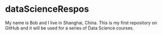 dataScienceRespos
=================

My name is Bob and I live in Shanghai, China. This is my first repository on GitHub and it will be used for a series of Data Science courses.
